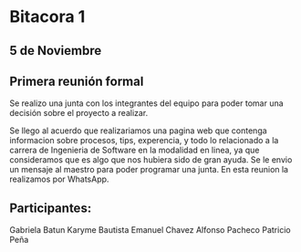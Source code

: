 # Bitacora 1

## 5 de Noviembre

## Primera reunión formal

Se realizo una junta con los integrantes del equipo para poder tomar una decisión
sobre el proyecto a realizar.

Se llego al acuerdo que realizariamos una pagina web que contenga informacion sobre procesos, tips, 
experencia, y todo lo relacionado a la carrera de Ingenieria de Software en la modalidad en linea,
ya que consideramos que es algo que nos hubiera sido de gran ayuda.
Se le envio un mensaje al maestro para poder programar una junta.
En esta reunion la realizamos por WhatsApp.

## Participantes:
Gabriela Batun
Karyme Bautista
Emanuel Chavez
Alfonso Pacheco
Patricio Peña
